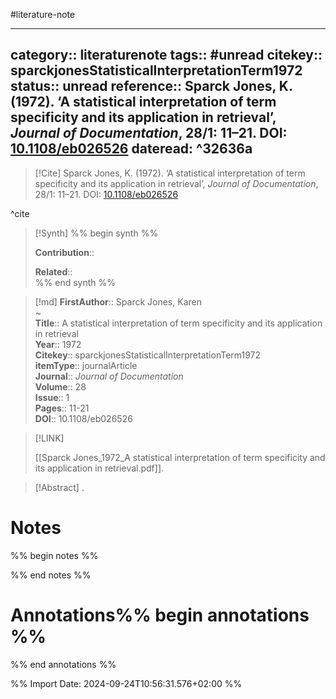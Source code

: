 #literature-note 

---
category:: literaturenote
tags:: #unread
citekey:: sparckjonesStatisticalInterpretationTerm1972
status:: unread
reference:: Sparck Jones, K. (1972). ‘A statistical interpretation of term specificity and its application in retrieval’, _Journal of Documentation_, 28/1: 11–21. DOI: [10.1108/eb026526](https://doi.org/10.1108/eb026526)
dateread: ^32636a
---

> [!Cite]
> Sparck Jones, K. (1972). ‘A statistical interpretation of term specificity and its application in retrieval’, _Journal of Documentation_, 28/1: 11–21. DOI: [10.1108/eb026526](https://doi.org/10.1108/eb026526)

^cite

>[!Synth]
>%% begin synth %%
>
>**Contribution**:: 
>
>**Related**::  
>%% end synth %%

>[!md]
> **FirstAuthor**:: Sparck Jones, Karen  
~    
> **Title**:: A statistical interpretation of term specificity and its application in retrieval  
> **Year**:: 1972   
> **Citekey**:: sparckjonesStatisticalInterpretationTerm1972  
> **itemType**:: journalArticle  
> **Journal**:: *Journal of Documentation*  
> **Volume**:: 28  
> **Issue**:: 1   
> **Pages**:: 11-21  
> **DOI**:: 10.1108/eb026526    

> [!LINK] 
>
> [[Sparck Jones_1972_A statistical interpretation of term specificity and its application in retrieval.pdf]].

> [!Abstract]
>.
> 
# Notes

%% begin notes %%

%% end notes %%


# Annotations%% begin annotations %%


%% end annotations %%

%% Import Date: 2024-09-24T10:56:31.576+02:00 %%
